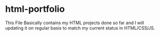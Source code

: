 # html-portfolio
This File Basically contains my HTML projects done so far and I will updating it on regular basis to match my current status in HTML/CSS/JS.
